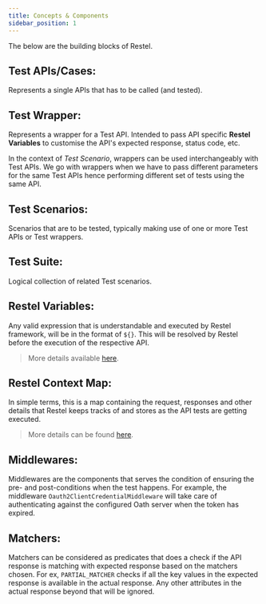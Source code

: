 ```yaml
---
title: Concepts & Components
sidebar_position: 1
---
```


The below are the building blocks of Restel.

## Test APIs/Cases: 

Represents a single APIs that has to be called (and tested).

## Test Wrapper:

Represents a wrapper for a Test API. Intended to pass API specific **Restel Variables** to customise the API's expected response, status code, etc.

In the context of *Test Scenario*, wrappers can be used interchangeably with Test APIs. We go with wrappers when we have to pass different parameters for the same Test APIs hence performing different set of tests using the same API.

## Test Scenarios:

Scenarios that are to be tested, typically making use of one or more Test APIs or Test wrappers.

## Test Suite:

Logical collection of related Test scenarios.

## Restel Variables:

Any valid expression that is understandable and executed by Restel framework, will be in the format of `${}`.
This will be resolved by Restel before the execution of the respective API.

> More details available [here](variables_and_context#variables).

## Restel Context Map:

In simple terms, this is a map containing the request, responses and other details that Restel keeps tracks of and stores as the API tests are getting executed.

> More details can be found [here](variables_and_context#context).

## Middlewares:

Middlewares are the components that serves the condition of ensuring the pre- and post-conditions when the test happens. For example, the middleware `Oauth2ClientCredentialMiddleware` will take care of authenticating against the configured Oath server when the token has expired.

## Matchers:

Matchers can be considered as predicates that does a check if the API response is matching with expected response based on the matchers chosen. For ex, `PARTIAL_MATCHER` checks if all the key values in the expected response is available in the actual response. Any other attributes in the actual response beyond that will be ignored.